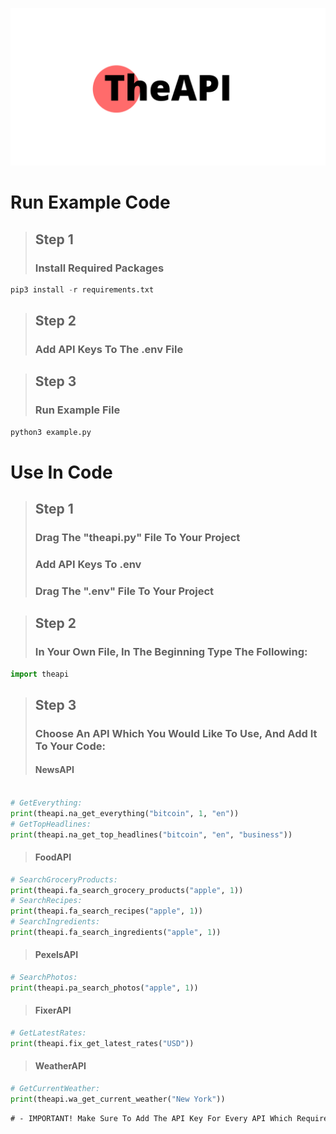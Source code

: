 ![alt text](https://github.com/johnyg127/TheAPI/raw/main/TheAPI.png)

# Run Example Code

> ## Step 1
> ### Install Required Packages
```py
pip3 install -r requirements.txt
```
> ## Step 2
> ### Add API Keys To The .env File

> ## Step 3
> ### Run Example File
```py
python3 example.py
```

# Use In Code

> ## Step 1
> ### Drag The "theapi.py" File To Your Project
> ### Add API Keys To .env
> ### Drag The ".env" File To Your Project


> ## Step 2
> ### In Your Own File, In The Beginning Type The Following:
```py
import theapi
```

> ## Step 3
> ### Choose An API Which You Would Like To Use, And Add It To Your Code:
> #### NewsAPI
```py

# GetEverything:
print(theapi.na_get_everything("bitcoin", 1, "en"))
# GetTopHeadlines:
print(theapi.na_get_top_headlines("bitcoin", "en", "business"))
```
> #### FoodAPI
```py
# SearchGroceryProducts:
print(theapi.fa_search_grocery_products("apple", 1))
# SearchRecipes:
print(theapi.fa_search_recipes("apple", 1))
# SearchIngredients:
print(theapi.fa_search_ingredients("apple", 1))
```
> #### PexelsAPI
```py
# SearchPhotos:
print(theapi.pa_search_photos("apple", 1))
```
> #### FixerAPI
```py
# GetLatestRates:   
print(theapi.fix_get_latest_rates("USD"))
```
> #### WeatherAPI
```py
# GetCurrentWeather:
print(theapi.wa_get_current_weather("New York"))
```
```diff
# - IMPORTANT! Make Sure To Add The API Key For Every API Which Requires One!
```
